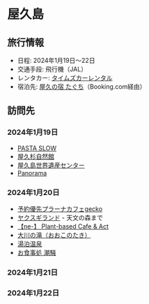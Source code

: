 # 屋久島
## 旅行情報
- 日程: 2024年1月19日〜22日
- 交通手段: 飛行機（JAL）
- レンタカー: [タイムズカーレンタル](https://rental.timescar.jp/kagoshima/shop/4611/)
- 宿泊先: [屋久の宿 たぐち](http://yakushima-taguchi.jp/)（Booking.com経由）

## 訪問先
### 2024年1月19日
- [PASTA SLOW](https://maps.app.goo.gl/qSfAsmoSbtNahYQg9)
- [屋久杉自然館](https://maps.app.goo.gl/HEQiztFpj8AeiXBg9)
- [屋久島世界遺産センター](https://maps.app.goo.gl/uP8KZWJ4QrUPq3QeA)
- [Panorama](https://maps.app.goo.gl/EnFr5Pr47YEpAC5o9)
### 2024年1月20日
- [予約優先プラーナカフェgecko](https://maps.app.goo.gl/MvonEXpCthRF8uhb9)
- [ヤクスギランド](https://maps.app.goo.gl/JXL6D186V36jLRiWA) - 天文の森まで
- [【ne-】 Plant-based Cafe & Act](https://maps.app.goo.gl/jewHgyfc7n7Spq2E6)
- [大川の滝（おおこのたき）](https://maps.app.goo.gl/wzDvGETS8YYYxphK6)
- [湯泊温泉](https://maps.app.goo.gl/bPGmcdmKXHkgxdQB6)
- [お食事処 潮騒](https://maps.app.goo.gl/zLLTJ6z6LhyZ3AyN9)
### 2024年1月21日
### 2024年1月22日